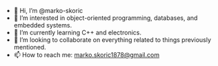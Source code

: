 - 👋 Hi, I’m @marko-skoric
- 👀 I’m interested in object-oriented programming, databases, and embedded systems.
- 🌱 I’m currently learning C++ and electronics.
- 💞️ I’m looking to collaborate on everything related to things previously mentioned.
- 📫 How to reach me: marko.skoric1878@gmail.com

<!---
marko-skoric/marko-skoric is a ✨ special ✨ repository because its `README.md` (this file) appears on your GitHub profile.
You can click the Preview link to take a look at your changes.
--->
